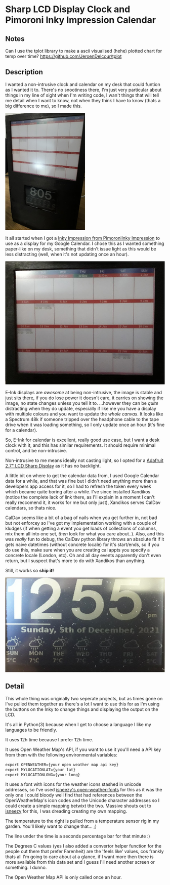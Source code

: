 # Sharp LCD Display Clock and Pimoroni Inky Impression Calendar 

## Notes

Can I use the tplot library to make a ascii visualised (hehe) plotted chart for temp over time?
https://github.com/JeroenDelcour/tplot


## Description

I wanted a non-intrusive clock and calendar on my desk that could funtion as I wanted it to.
There's no snootiness there, I'm just very particular about things in my line of sight when I'm writing code, I wan't things that will tell me detail when I want to know, not when they think I have to know (thats a big difference to me), so I made this.

<img src="Full_display.png" width="50%" />


It all started when I got a [Inky Impression from PimoroniInky Impression](https://shop.pimoroni.com/products/inky-impression-5-7) to use as a display for my Google Calendar.
I chose this as I wanted something paper-like on my desk, something that didn't issue light as this would be less distracting (well, when it's not updating once an hour).

![Calendar Display](Calendar_screen.png)

E-Ink displays are _awesome_ at being non-intrusive, the image is stable and just sits there, if you do lose power it doesn't care, it carries on showing the image, no state changes unless you tell it to.
...however they can be _quite_ distracting when they do update, especially if like me you have a display with multiple colours and you want to update the *whole canvas*. It looks like a Spectrum 48k if someone tripped over the headphone cable to the tape drive when it was loading something, so I only update once an hour (it's fine for a calendar).

So, E-Ink for calendar is excellent, really good use case, but I want a desk clock with it, and this has similar requirements. It should require minimal control, and be non-intrusive.

Non-intrusive to me means ideally not casting light, so I opted for a [Adafruit 2.7" LCD Sharp Display](https://shop.pimoroni.com/products/adafruit-sharp-memory-display-breakout-2-7-400x240-monochrome) as it has no backlight. 

A little bit on where to get the calendar data from, I used Google Calendar data for a while, and that was fine but I didn't need anything more than a developers app access for it, so I had to refresh the token every week which became quite boring after a while.
I've since installed Xandikos (notice the complete lack of link there, as I'll explain in a moment I can't really reccomend it, it works for me but only just), Xandikos serves CalDav calendars, so thats nice. 

CalDav seems like a bit of a bag of nails when you get further in, not bad but not enforcey so I've got my implementation working with a couple of kludges (if when getting a event you get loads of collections of columns, mix them all into one set, _then_ look for what you care about..).
Also, and this was _really_ fun to debug, the CalDav python library throws an absolute fit if it gets naive datetimes (without concrete locale) for it's start/ends, so if you do use this, make sure when you are creating cal appts you specify a concrete locale (London, etc). 
Oh and all day events apparently don't even return, but I suspect that's more to do with Xandikos than anything.

Still, it works so __ship it!__  

![Screen Display](Sharp_screen.png)

## Detail

This whole thing was originally two seperate projects, but as times gone on I've pulled them together as there's a lot I want to use this for as I'm using the buttons on the Inky to change things and displaying the output on the LCD.

It's all in Python(3) because when I get to choose a language I like my languages to be friendly.

It uses 12h time because I prefer 12h time.

It uses Open Weather Map's API, if you want to use it you'll need a API key from them with the following environmental variables:

```
export OPENWEATHER={your open weather map api key}
export MYLOCATIONLAT={your lat}
export MYLOCATIONLONG={your long}
```

It uses a font with icons for the weather icons stashed in unicode addresses, so I've used [isneezy's open-weather-fonts](https://github.com/isneezy/open-weather-icons) for this as it was the only one I could bloody well find that had references between the OpenWeatherMap's icon codes and the Unicode character addresses so I could create a simple mapping betwixt the two. 
Massive shouts out to [isneezy](https://github.com/isneezy/) for this, I was dreading creating my own mapping.

The temperature to the right is pulled from a temperature sensor rig in my garden. You'll likely want to change that... ;)  

The line under the time is a seconds percentage bar for that minute :)

The Degrees C values (yes I also added a convertor helper function for the people out there that prefer Farenheit) are the 'feels like' values, cos frankly thats all I'm going to care about at a glance, if I want more then there is more available from this data set and I guess I'll need another screen or something. I dunno.

The Open Weather Map API is only called once an hour.
